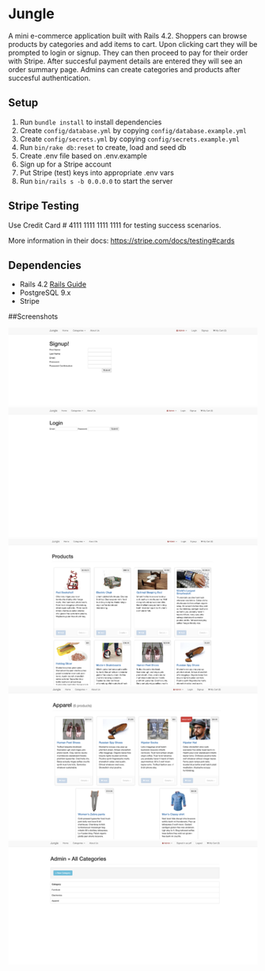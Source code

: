 # Jungle

A mini e-commerce application built with Rails 4.2.  Shoppers can browse products by categories and add items to cart.  Upon clicking cart they will be prompted to login or signup.  They can then proceed to pay for their order with Stripe.  After succesful payment details are entered they will see an order summary page.   Admins can create categories and products after succesful authentication.


## Setup

1. Run `bundle install` to install dependencies
2. Create `config/database.yml` by copying `config/database.example.yml`
3. Create `config/secrets.yml` by copying `config/secrets.example.yml`
4. Run `bin/rake db:reset` to create, load and seed db
5. Create .env file based on .env.example
6. Sign up for a Stripe account
7. Put Stripe (test) keys into appropriate .env vars
8. Run `bin/rails s -b 0.0.0.0` to start the server

## Stripe Testing

Use Credit Card # 4111 1111 1111 1111 for testing success scenarios.

More information in their docs: <https://stripe.com/docs/testing#cards>

## Dependencies

* Rails 4.2 [Rails Guide](http://guides.rubyonrails.org/v4.2/)
* PostgreSQL 9.x
* Stripe

##Screenshots

![Signup](/docs/Signup.png "Signup")
![Login](/docs/Login.png "Login")
![Products](/docs/Products.png "Products")
![Apparel](/docs/Apparel.png "Apparel")
![Admin Categories](/docs/Admin:Categories.png "Admin Categories Page")




